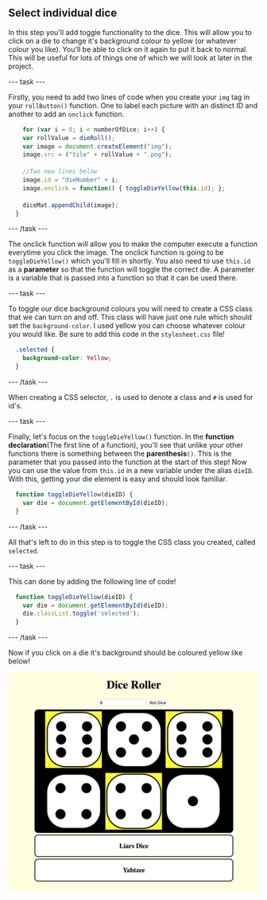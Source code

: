## Select individual dice

In this step you'll add toggle functionality to the dice. This will allow you to click on a die to change it's background colour to yellow (or whatever colour you like). You'll be able to click on it again to put it back to normal. This will be useful for lots of things one of which we will look at later in the project.

--- task ---

Firstly, you need to add two lines of code when you create your `img` tag in your `rollButton()` function. One to label each picture with an distinct ID and another to add an `onclick` function. 

```javascript
    for (var i = 0; i < numberOfDice; i++) { 
    var rollValue = dieRoll();
    var image = document.createElement("img");
    image.src = ("tile" + rollValue + ".png");

    //Two new lines below
    image.id = "dieNumber" + i;
    image.onclick = function() { toggleDieYellow(this.id); };

    diceMat.appendChild(image);
  }
```

--- /task ---

The onclick function will allow you to make the computer execute a function everytime you click the image. The onclick function is going to be `toggleDieYellow()` which you'll fill in shortly. You also need to use `this.id` as a **parameter** so that the function will toggle the correct die. A parameter is a variable that is passed into a function so that it can be used there.

--- task ---

To toggle our dice background colours you will need to create a CSS class that we can turn on and off. This class will have just one rule which should set the `background-color`. I used yellow you can choose whatever colour you would like. Be sure to add this code in the `stylesheet.css` file!

```css
  .selected {
    background-color: Yellow;
  }
```

--- /task ---

When creating a CSS selector, `.` is used to denote a class and `#` is used for id's.

--- task ---

Finally, let's focus on the `toggleDieYellow()` function. In the **function declaration**(The first line of a function), you'll see that unlike your other functions there is something between the **parenthesis**`()`. This is the parameter that you passed into the function at the start of this step! Now you can use the value from `this.id` in a new variable under the alias `dieID`. With this, getting your die element is easy and should look familiar. 

```javascript
  function toggleDieYellow(dieID) {
    var die = document.getElementById(dieID);
  }
```

--- /task ---

All that's left to do in this step is to toggle the CSS class you created, called `selected`.

--- task ---

 This can done by adding the following line of code!

```javascript
  function toggleDieYellow(dieID) {
    var die = document.getElementById(dieID);
    die.classList.toggle('selected');
  }
```

--- /task ---

Now if you click on a die it's background should be coloured yellow like below!

![Image of the project at the end of this step](images/step6Image.png)